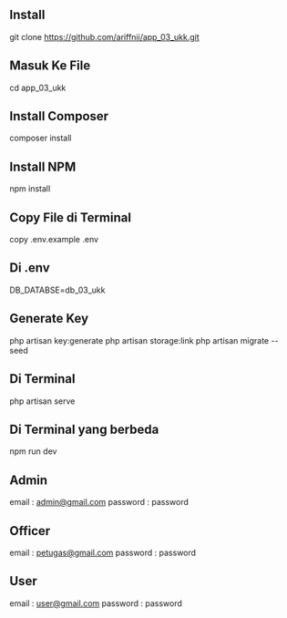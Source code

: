 ## Install 
git clone https://github.com/ariffnii/app_03_ukk.git

## Masuk Ke File
cd app_03_ukk

## Install Composer
composer install

## Install NPM
npm install

## Copy File di Terminal
copy .env.example .env

## Di .env
DB_DATABSE=db_03_ukk

## Generate Key
php artisan key:generate
php artisan storage:link 
php artisan migrate --seed

## Di Terminal 
php artisan serve

## Di Terminal yang berbeda
npm run dev

## Admin
email : admin@gmail.com
password : password

## Officer
email : petugas@gmail.com
password : password

## User
email : user@gmail.com
password : password
